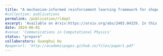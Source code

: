 ```yaml
---
title: "A mechanism-informed reinforcement learning framework for shape optimization of airfoils"
#collection: publications
permalink: /publication/rl4opt
excerpt: 'Available on Arxiv:https://arxiv.org/abs/2403.04329. In this work, we proposed the mechanism-informed reinforcement learning framwork based on the AFVM4CFD, aiming at conducting the shape optimization with the powerful PDE solver we constructed.'
date: 2024-06-01
#venue: 'Communications in Computational Physics'
status: "prepare"
collaborators: Guanghui Hu
#paperurl: 'http://academicpages.github.io/files/paper1.pdf'
---
```



